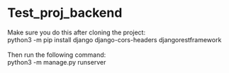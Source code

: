 # Test_proj_backend

Make sure you do this after cloning the project: <br />
python3 -m pip install django django-cors-headers djangorestframework <br/><br />
Then run the following command:<br />
python3 -m manage.py runserver
